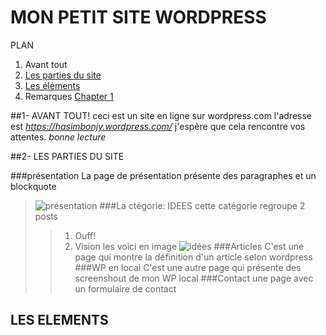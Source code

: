 # MON PETIT SITE WORDPRESS

PLAN

1. Avant tout
2. [Les parties du site](#ptiesite)
3. [Les éléments](#elts)
4. Remarques
[Chapter 1](#chapter-1)

##1- AVANT TOUT!
  ceci est un site en ligne sur wordpress.com
  l'adresse est *https://hasimbonjy.wordpress.com/*
  j'espère que cela rencontre vos attentes.
  _bonne lecture_
  
##2- LES PARTIES DU SITE <a id="ptiesite"></a>

###présentation
  La page de présentation présente des paragraphes 
    et un blockquote
   > ![présentation](https://hasimbonjy.files.wordpress.com/2015/09/pres.png)
###La ctégorie: IDEES
  cette catégorie regroupe 2 posts
  >>1. Ouff!
  >>2. Vision
  >les voici en image
  > ![idées](https://hasimbonjy.files.wordpress.com/2015/09/cat_idees.png)
###Articles
  C'est une page qui montre la définition d'un article selon wordpress
###WP en local 
  C'est une autre page qui présente des screenshout de mon WP local 
###Contact
  une page avec un formulaire de contact 
  
## LES ELEMENTS  <a id="elts"></a> 
  

  
  


